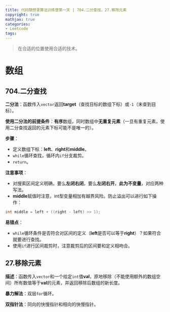 ```yaml
---
title: 代码随想录算法训练营第一天 | 704.二分查找，27.移除元素   
copyright: true
mathjax: true
categories:
- Leetcode
tags: 
---
```


> 在合适的位置使用合适的技术。

# 数组
## 704.二分查找
**二分法**：函数传入`vector`返回**target**（查找目标的数组下标）或`-1`（未查到目标）。

**使用二分法的前提条件**：**有序**数组，同时数组中**无重复元素**（一旦有重复元素，使用二分查找返回的元素下标可能不是唯一的）。

**步骤**：
* 定义数组下标：**left**、**right**和**middle**。
* `while`循环查找，循环内`if`分支裁剪。
* `return`。

**注意事项**：
* 对搜索区间定义明确，要么**左闭右闭**，要么**左闭右开**。**此为不变量**，对应两种写法。
* **middle**赋值时注意，int型变量相加有越界风险。防止溢出可以进行如下操作：
```cpp
int middle = left + ((right - left) >> 1);
```

**易错点**：
* `while`循环条件是否符合对区间的定义（**left**是否可以等于**right**）？如果符合就要进行查找。
* 使用`if`进行区间裁剪时，注意裁剪后的区间要和定义相吻合。

## 27.移除元素
**描述**：函数传入`vector`和一个给定`int`值**val**，原地移除（不能使用额外的数组空间）所有数值等于**val**的元素，并返回移除后数组的新长度。

**暴力解法**：双层`for`循环。

**双指针法**：同向的快慢指针和相向的快慢指针。
